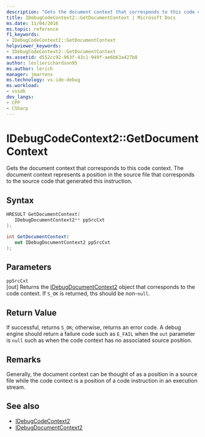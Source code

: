 ```yaml
---
description: "Gets the document context that corresponds to this code context."
title: IDebugCodeContext2::GetDocumentContext | Microsoft Docs
ms.date: 11/04/2016
ms.topic: reference
f1_keywords:
- IDebugCodeContext2::GetDocumentContext
helpviewer_keywords:
- IDebugCodeContext2::GetDocumentContext
ms.assetid: d552cc92-963f-43c1-949f-ae6b63a427b8
author: leslierichardson95
ms.author: lerich
manager: jmartens
ms.technology: vs-ide-debug
ms.workload:
- vssdk
dev_langs:
- CPP
- CSharp
---
```

# IDebugCodeContext2::GetDocumentContext
Gets the document context that corresponds to this code context. The document context represents a position in the source file that corresponds to the source code that generated this instruction.

## Syntax

```cpp
HRESULT GetDocumentContext( 
   IDebugDocumentContext2** ppSrcCxt
);
```

```csharp
int GetDocumentContext( 
   out IDebugDocumentContext2 ppSrcCxt
);
```

## Parameters
`ppSrcCxt`\
[out] Returns the [IDebugDocumentContext2](../../../extensibility/debugger/reference/idebugdocumentcontext2.md) object that corresponds to the code context. If `S_OK` is returned, ths should be non-`null`.

## Return Value
 If successful, returns `S_OK`; otherwise, returns an error code. A debug engine should return a failure code such as `E_FAIL` when the `out` parameter is `null` such as when the code context has no associated source position.

## Remarks
 Generally, the document context can be thought of as a position in a source file while the code context is a position of a code instruction in an execution stream.

## See also
- [IDebugCodeContext2](../../../extensibility/debugger/reference/idebugcodecontext2.md)
- [IDebugDocumentContext2](../../../extensibility/debugger/reference/idebugdocumentcontext2.md)
